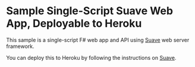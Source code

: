 # Sample Single-Script Suave Web App, Deployable to Heroku 

This sample is a single-script F# web app and API using [Suave](http://suave.io) web server framework.

You can deploy this to Heroku by following the instructions on [Suave](http://suave.io).




